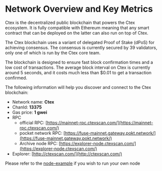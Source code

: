 # Network Overview and Key Metrics

Ctex is the decentralized public blockchain that powers the Ctex ecosystem. It is fully compatible with Ethereum meaning that any smart contract that can be deployed on the latter can also run on top of Ctex.

The Ctex blockchain uses a variant of delegated Proof of Stake \(dPoS\) for achieving consensus. The consensus is currently secured by 39 validators, only one of which is run by the Ctex core team.

The blockchain is designed to ensure fast block confirmation times and a low cost of transactions. The average block interval on Ctex is currently around 5 seconds, and it costs much less than $0.01 to get a transaction confirmed.

The following information will help you discover and connect to the Ctex blockchain:   

* Network name: **Ctex**
* ChanId: **13375**
* Gas price: **1 gwei**
* RPC
  * official RPC: [https://mainnet-rpc.ctexscan.com/](https://mainnet-rpc.ctexscan.com/)
  * pocket network RPC: [https://fuse-mainnet.gateway.pokt.network/](https://fuse-mainnet.gateway.pokt.network/)
  * Archive node RPC:  [https://explorer-node.ctexscan.com/](https://explorer-node.ctexscan.com/)
* Explorer: [http://ctexscan.com/](http://ctexscan.com/)

Please refer to the [node-example](https://github.com/ctexcoin/CoinNetwork/tree/master/node-example) if you wish to run your own node

